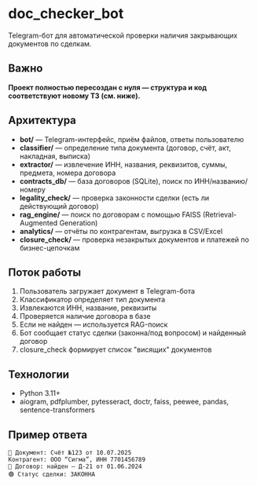 # doc_checker_bot

Telegram-бот для автоматической проверки наличия закрывающих документов по сделкам.

## Важно

**Проект полностью пересоздан с нуля  — структура и код соответствуют новому ТЗ (см. ниже).**

## Архитектура

- **bot/** — Telegram-интерфейс, приём файлов, ответы пользователю
- **classifier/** — определение типа документа (договор, счёт, акт, накладная, выписка)
- **extractor/** — извлечение ИНН, названия, реквизитов, суммы, предмета, номера договора
- **contracts_db/** — база договоров (SQLite), поиск по ИНН/названию/номеру
- **legality_check/** — проверка законности сделки (есть ли действующий договор)
- **rag_engine/** — поиск по договорам с помощью FAISS (Retrieval-Augmented Generation)
- **analytics/** — отчёты по контрагентам, выгрузка в CSV/Excel
- **closure_check/** — проверка незакрытых документов и платежей по бизнес-цепочкам

## Поток работы

1. Пользователь загружает документ в Telegram-бота
2. Классификатор определяет тип документа
3. Извлекаются ИНН, название, реквизиты
4. Проверяется наличие договора в базе
5. Если не найден — используется RAG-поиск
6. Бот сообщает статус сделки (законна/под вопросом) и найденный договор
7. closure_check формирует список "висящих" документов

## Технологии
- Python 3.11+
- aiogram, pdfplumber, pytesseract, doctr, faiss, peewee, pandas, sentence-transformers

## Пример ответа

```
📄 Документ: Счёт №123 от 10.07.2025
Контрагент: ООО “Сигма”, ИНН 7701456789
📘 Договор: найден — Д-21 от 01.06.2024
🟢 Статус сделки: ЗАКОННА
``` 